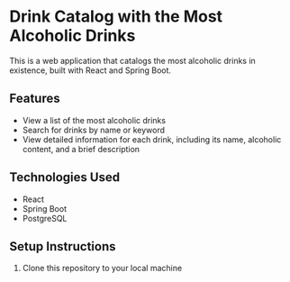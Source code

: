 # Drink Catalog with the Most Alcoholic Drinks

This is a web application that catalogs the most alcoholic drinks in existence, built with React and Spring Boot.

## Features
- View a list of the most alcoholic drinks
- Search for drinks by name or keyword
- View detailed information for each drink, including its name, alcoholic content, and a brief description

## Technologies Used
- React
- Spring Boot
- PostgreSQL 

## Setup Instructions
1. Clone this repository to your local machine


